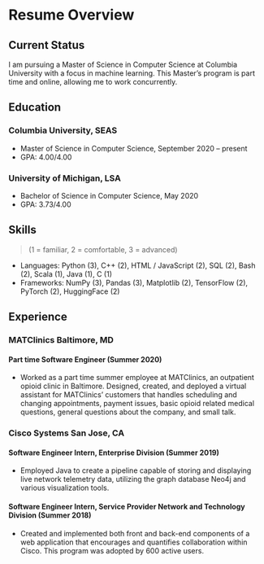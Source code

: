 # Resume Overview
## Current Status
I am pursuing a Master of Science in Computer Science at Columbia University with a focus in machine learning. This Master’s program is part time and online, allowing me to work concurrently.
## Education
### Columbia University, SEAS
 - Master of Science in Computer Science, September 2020 – present
 - GPA: 4.00/4.00

### University of Michigan, LSA
 - Bachelor of Science in Computer Science, May 2020
 - GPA: 3.73/4.00
 
## Skills
>(1 = familiar, 2 = comfortable, 3 = advanced)
- Languages: Python (3), C++ (2), HTML / JavaScript (2), SQL (2), Bash (2), Scala (1), Java (1), C (1) 
- Frameworks: NumPy (3), Pandas (3), Matplotlib (2), TensorFlow (2), PyTorch (2), HuggingFace (2)

## Experience

### MATClinics Baltimore, MD

#### Part time Software Engineer (Summer 2020)
- Worked as a part time summer employee at MATClinics, an outpatient opioid clinic in Baltimore. Designed, created, and deployed a virtual assistant for MATClinics’ customers that handles scheduling and changing appointments, payment issues, basic opioid related medical questions, general questions about the company, and small talk.


### Cisco Systems San Jose, CA 

#### Software Engineer Intern, Enterprise Division (Summer 2019)
- Employed Java to create a pipeline capable of storing and displaying live network telemetry data, utilizing the graph database Neo4j and various visualization tools.


#### Software Engineer Intern, Service Provider Network and Technology Division (Summer 2018)
- Created and implemented both front and back-end components of a web application that encourages and quantifies collaboration within Cisco. This program was adopted by 600 active users.
